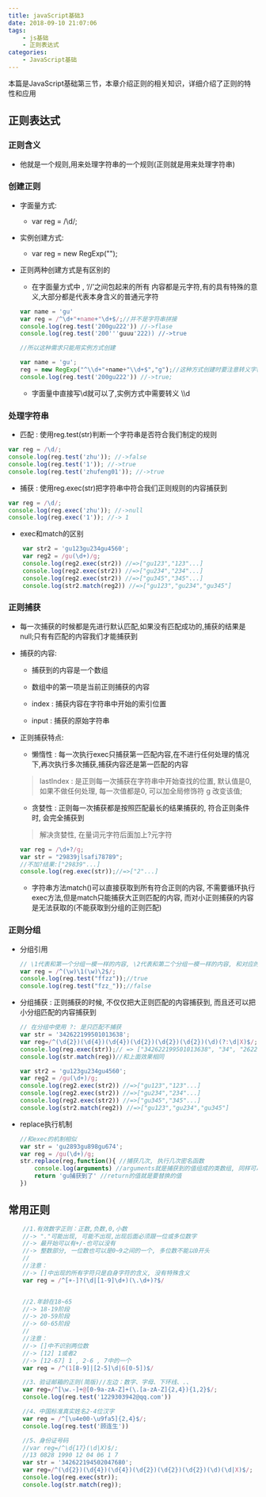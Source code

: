 ```yaml
---
title: javaScript基础3
date: 2018-09-10 21:07:06
tags: 
    - js基础
    - 正则表达式
categories:
    - JavaScript基础
---
```

本篇是JavaScript基础第三节，本章介绍正则的相关知识，详细介绍了正则的特性和应用
<!-- more -->
## 正则表达式

### 正则含义
- 他就是一个规则,用来处理字符串的一个规则(正则就是用来处理字符串)

### 创建正则
- 字面量方式: 
    - var reg = /\d/;
    
- 实例创建方式:
    - var reg = new RegExp("");

- 正则两种创建方式是有区别的
    - 在字面量方式中 , ‘//’之间包起来的所有 内容都是元字符,有的具有特殊的意义,大部分都是代表本身含义的普通元字符
    ```javaScript
    var name = 'gu'
    var reg = /^\d+"+name+"\d+$/;//并不是字符串拼接
    console.log(reg.test('200gu222')) //->flase
    console.log(reg.test('200'''guuu'222)) //->true

    //所以这种需求只能用实例方式创建
    
    var name = 'gu';
    reg = new RegExp("^\\d+"+name+"\\d+$","g");//这种方式创建时要注意转义字符
    console.log(reg.test('200gu222')) //->true;
    ```
    - 字面量中直接写\d就可以了,实例方式中需要转义 \\\d

### 处理字符串
- 匹配 : 使用reg.test(str)判断一个字符串是否符合我们制定的规则
```JavaScript
var reg = /\d/;
console.log(reg.test('zhu')); //->false
console.log(reg.test('1')); //->true
console.log(reg.test('zhufeng01')); //->true
```

- 捕获 : 使用reg.exec(str)把字符串中符合我们正则规则的内容捕获到
```JavaScript
var reg = /\d/;
console.log(reg.exec('zhu')); //->null
console.log(reg.exec('1')); //-> 1
```

- exec和match的区别

```javaScript
    var str2 = 'gu123gu234gu4560';
    var reg2 = /gu(\d+)/g;
    console.log(reg2.exec(str2)) //=>["gu123","123"...]
    console.log(reg2.exec(str2)) //=>["gu234","234"...]
    console.log(reg2.exec(str2)) //=>["gu345","345"...]
    console.log(str2.match(reg2)) //=>["gu123","gu234","gu345"]
```
    
### 正则捕获
- 每一次捕获的时候都是先进行默认匹配,如果没有匹配成功的,捕获的结果是null;只有有匹配的内容我们才能捕获到

- 捕获的内容:    
    - 捕获到的内容是一个数组
    
    - 数组中的第一项是当前正则捕获的内容
    
    - index : 捕获内容在字符串中开始的索引位置
    
    - input : 捕获的原始字符串

- 正则捕获特点:
    - 懒惰性 : 每一次执行exec只捕获第一匹配内容,在不进行任何处理的情况下,再次执行多次捕获,捕获内容还是第一匹配的内容
    
    > lastIndex : 是正则每一次捕获在字符串中开始查找的位置, 默认值是0, 如果不做任何处理, 每一次值都是0, 可以加全局修饰符 g 改变该值;
    
    - 贪婪性 : 正则每一次捕获都是按照匹配最长的结果捕获的, 符合正则条件时, 会完全捕获到
    
    > 解决贪婪性, 在量词元字符后面加上?元字符
    
    ```JavaScript
    var reg = /\d+?/g;
    var str = "29839jlsafi78789";
    //不加?结果:["29839"...]
    console.log(reg.exec(str));//=>["2"...]
    ```

    - 字符串方法match()可以直接获取到所有符合正则的内容, 不需要循环执行exec方法,但是match只能捕获大正则匹配的内容, 而对小正则捕获的内容是无法获取的(不能获取到分组的正则匹配)
    
### 正则分组
- 分组引用 
    ```JavaScript
    // \1代表和第一个分组一模一样的内容, \2代表和第二个分组一模一样的内容, 和对应的分组中的内容的值都要一样
    var reg = /^(\w)\1(\w)\2$/;
    console.log(reg.test("ffzz"));//true
    console.log(reg.test("fzz_"));//false
    ```

- 分组捕获 : 正则捕获的时候, 不仅仅把大正则匹配的内容捕获到, 而且还可以把小分组匹配的内容捕获到
    ```JavaScript
    // 在分组中使用 ?: 是只匹配不捕获
    var str = '342622199501013638';
    var reg=/^(\d{2})(\d{4})(\d{4})(\d{2})(\d{2})(\d{2})(\d)(?:\d|X)$/;
    console.log(reg.exec(str));// => ["342622199501013638", "34", "2622", "1995", "01", "01", "36", "3",  index: 0, input: "342622199501013638"]
    console.log(str.match(reg))//和上面效果相同

    var str2 = 'gu123gu234gu4560';
    var reg2 = /gu(\d+)/g;
    console.log(reg2.exec(str2)) //=>["gu123","123"...] 
    console.log(reg2.exec(str2)) //=>["gu234","234"...]
    console.log(reg2.exec(str2)) //=>["gu345","345"...]
    console.log(str2.match(reg2)) //=>["gu123","gu234","gu345"]
    ```

- replace执行机制
    ```JavaScript
    //和exec的机制相似
    var str = 'gu2893gu898gu674';
    var reg = /gu(\d+)/g;
    str.replace(reg,function(){ //捕获几次, 执行几次密名函数
        console.log(arguments) //arguments就是捕获到的值组成的类数组, 同样可以捕获到分组的内容
        return 'gu捕获到了' //return的值就是要替换的值
    })
    ```

## 常用正则

```JavaScript
    //1.有效数字正则：正数,负数,0,小数
    //-> "."可能出现, 可能不出现,出现后面必须跟一位或多位数字
    //-> 最开始可以有+/-也可以没有
    //-> 整数部分, 一位数也可以是0~9之间的一个, 多位数不能以0开头
    //
    //注意：
    //-> []中出现的所有字符只是自身字符的含义, 没有特殊含义
    var reg = /^[+-]?(\d|[1-9]\d+)(\.\d+)?$/


    //2.年龄在18~65
    //-> 18-19阶段
    //-> 20-59阶段
    //-> 60-65阶段
    //
    //注意：
    //-> []中不识别两位数
    //-> [12] 1或者2
    //-> [12-67] 1 , 2-6 , 7中的一个
    var reg = /^(1[8-9]|[2-5]\d|6[0-5])$/

    //3、验证邮箱的正则(简版)//左边：数字、字母、下环线、.、
    var reg=/^[\w.-]+@[0-9a-zA-Z]+(\.[a-zA-Z]{2,4}){1,2}$/;
    console.log(reg.test('1229303942@qq.com'))

    //4、中国标准真实姓名2-4位汉字
    var reg = /^[\u4e00-\u9fa5]{2,4}$/;
    console.log(reg.test('顾连生'))

    //5、身份证号码
    //var reg=/^\d{17}(\d|X)$/;
    //13 0828 1990 12 04 06 1 7
    var str = '342622194502047680';
    var reg=/^(\d{2})(\d{4})(\d{4})(\d{2})(\d{2})(\d{2})(\d)(\d|X)$/;
    console.log(reg.exec(str));
    console.log(str.match(reg));

```
